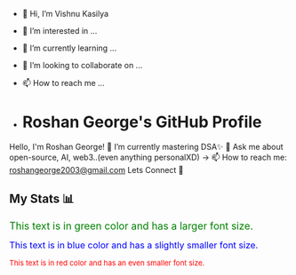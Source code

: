 - 👋 Hi, I’m Vishnu Kasilya
- 👀 I’m interested in ...
- 🌱 I’m currently learning ...
- 💞️ I’m looking to collaborate on ...
- 📫 How to reach me ...

- # Roshan George's GitHub Profile

Hello, I'm Roshan George! 🌱 I’m currently mastering DSA✨ 💬 Ask me about open-source, AI, web3..(even anything personalXD) -> 📫 How to reach me: roshangeorge2003@gmail.com Lets Connect 🤗

## My Stats 📊

<font size="4" color="green">This text is in green color and has a larger font size.</font>

<font size="3" color="blue">This text is in blue color and has a slightly smaller font size.</font>

<font size="2" color="red">This text is in red color and has an even smaller font size.</font>


<!---
VishnuAmit/VishnuAmit is a ✨ special ✨ repository because its `README.md` (this file) appears on your GitHub profile.
You can click the Preview link to take a look at your changes.
--->
